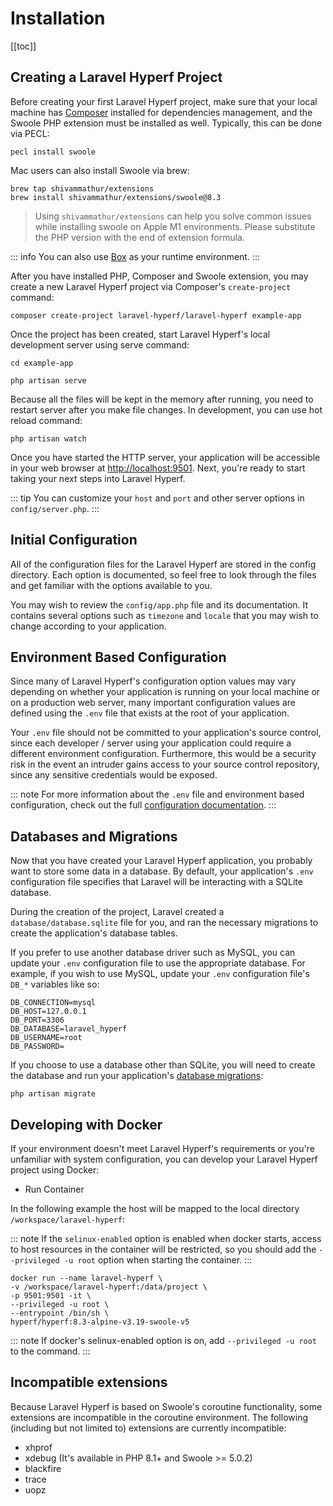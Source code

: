 # Installation
[[toc]]

## Creating a Laravel Hyperf Project

Before creating your first Laravel Hyperf project, make sure that your local machine has [Composer](https://getcomposer.org/) installed for dependencies management, and the Swoole PHP extension must be installed as well. Typically, this can be done via PECL:

```shell:no-line-numbers
pecl install swoole
```

Mac users can also install Swoole via brew:

```shell:no-line-numbers
brew tap shivammathur/extensions
brew install shivammathur/extensions/swoole@8.3
```

> Using `shivammathur/extensions` can help you solve common issues while installing swoole on Apple M1 environments. Please substitute the PHP version with the end of extension formula.

::: info
You can also use [Box](https://hyperf.wiki/3.1/#/en/eco/box.md) as your runtime environment.
:::

After you have installed PHP, Composer and Swoole extension, you may create a new Laravel Hyperf project via Composer's `create-project` command:

```shell:no-line-numbers
composer create-project laravel-hyperf/laravel-hyperf example-app
```

Once the project has been created, start Laravel Hyperf's local development server using serve command:

```shell:no-line-numbers
cd example-app

php artisan serve
```

Because all the files will be kept in the memory after running, you need to restart server after you make file changes. In development, you can use hot reload command:

```shell:no-line-numbers
php artisan watch
```

Once you have started the HTTP server, your application will be accessible in your web browser at [http://localhost:9501](http://localhost:9501). Next, you're ready to start taking your next steps into Laravel Hyperf.

::: tip
You can customize your `host` and `port` and other server options in `config/server.php`.
:::

## Initial Configuration

All of the configuration files for the Laravel Hyperf are stored in the config directory. Each option is documented, so feel free to look through the files and get familiar with the options available to you.

You may wish to review the `config/app.php` file and its documentation. It contains several options such as `timezone` and `locale` that you may wish to change according to your application.

## Environment Based Configuration

Since many of Laravel Hyperf's configuration option values may vary depending on whether your application is running on your local machine or on a production web server, many important configuration values are defined using the `.env` file that exists at the root of your application.

Your `.env` file should not be committed to your application's source control, since each developer / server using your application could require a different environment configuration. Furthermore, this would be a security risk in the event an intruder gains access to your source control repository, since any sensitive credentials would be exposed.

::: note
For more information about the `.env` file and environment based configuration, check out the full [configuration documentation](/docs/configuration#environment-configuration).
:::

## Databases and Migrations

Now that you have created your Laravel Hyperf application, you probably want to store some data in a database. By default, your application's `.env` configuration file specifies that Laravel will be interacting with a SQLite database.

During the creation of the project, Laravel created a `database/database.sqlite` file for you, and ran the necessary migrations to create the application's database tables.

If you prefer to use another database driver such as MySQL, you can update your `.env` configuration file to use the appropriate database. For example, if you wish to use MySQL, update your `.env` configuration file's `DB_*` variables like so:

```shell:no-line-numbers
DB_CONNECTION=mysql
DB_HOST=127.0.0.1
DB_PORT=3306
DB_DATABASE=laravel_hyperf
DB_USERNAME=root
DB_PASSWORD=
```

If you choose to use a database other than SQLite, you will need to create the database and run your application's [database migrations](/docs/migrations):

```shell:no-line-numbers
php artisan migrate
```

## Developing with Docker

If your environment doesn't meet Laravel Hyperf's requirements or you're unfamiliar with system configuration, you can develop your Laravel Hyperf project using Docker:

- Run Container

In the following example the host will be mapped to the local directory `/workspace/laravel-hyperf`:

::: note
If the `selinux-enabled` option is enabled when docker starts, access to host resources in the container will be restricted, so you should add the `--privileged -u root` option when starting the container.
:::

```shell:no-line-numbers
docker run --name laravel-hyperf \
-v /workspace/laravel-hyperf:/data/project \
-p 9501:9501 -it \
--privileged -u root \
--entrypoint /bin/sh \
hyperf/hyperf:8.3-alpine-v3.19-swoole-v5
```

::: note
If docker's selinux-enabled option is on, add `--privileged -u root` to the command.
:::

## Incompatible extensions

Because Laravel Hyperf is based on Swoole's coroutine functionality, some extensions are incompatible in the coroutine environment. The following (including but not limited to) extensions are currently incompatible:

- xhprof
- xdebug (It's available in PHP 8.1+ and Swoole >= 5.0.2)
- blackfire
- trace
- uopz